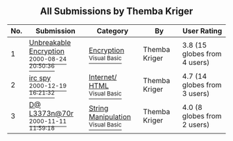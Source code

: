 ﻿<div align="center">

## All Submissions by Themba Kriger

</div>

No.  | Submission | Category | By   | User Rating
---- | ---------- | -------- | ---- | -----------
1 | [Unbreakable Encryption<br /><sup>2000-08-24 20:50:36</sup>](https://github.com/Planet-Source-Code/themba-kriger-unbreakable-encryption__1-10977) | [Encryption<br /><sup>Visual Basic</sup>](../ByCategory/encryption__1-48.md) | Themba Kriger | 3.8 (15 globes from 4 users)
2 | [irc spy<br /><sup>2000-12-19 16:21:32</sup>](https://github.com/Planet-Source-Code/themba-kriger-irc-spy__1-13711) | [Internet/ HTML<br /><sup>Visual Basic</sup>](../ByCategory/internet-html__1-34.md) | Themba Kriger | 4.7 (14 globes from 3 users)
3 | [D@ L3373n@70r<br /><sup>2000-11-11 11:59:18</sup>](https://github.com/Planet-Source-Code/themba-kriger-d-l3373n-70r__1-12707) | [String Manipulation<br /><sup>Visual Basic</sup>](../ByCategory/string-manipulation__1-5.md) | Themba Kriger | 4.0 (8 globes from 2 users)
